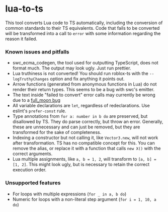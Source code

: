 # lua-to-ts

This tool converts Lua code to TS automatically, including the conversion of common standards to their TS equivalents.
Code that fails to be converted will be transformed into a call to `error` with some information regarding the reason it failed.

### Known issues and pitfalls
- swc_ecma_codegen, the tool used for outputting TypeScript, does not format much. The output may look ugly. Just run prettier.
- Lua truthiness is not converted! You should run roblox-ts with the `--logTruthyChanges` option and fix anything it points out.
- Arrow functions (generated from anonymous functions in Lua) do not render their return types. This seems to be a bug with swc's emitter.
- The text inside "failed to convert" error calls may currently be wrong due to a [full_moon bug](https://github.com/Kampfkarren/full-moon/issues/161)
- All variable declarations are `let`, regardless of redeclarations. Use eslint's `prefer-const` rule.
- Type annotations from `for a: number in b do` are preserved, but disallowed by TS. They do parse correctly, but throw an error. Generally, these are unnecessary and can just be removed, but they are transformed for the sake of completeness.
- Indexing a constructor but not calling it, like `Vector3.new`, will not work after transformation. TS has no compatible concept for this. You can remove the alias, or replace it with a function that calls `new X()` with the correct arguments.
- Lua multiple assignments, like `a, b = 1, 2`, will transform to `[a, b] = [1, 2]`. This might look ugly, but is necessary to retain the correct execution order.

### Unsupported features
- For loops with multiple expressions (`for _ in a, b do`)
- Numeric for loops with a non-literal step argument (`for i = 1, 10, a do`)
